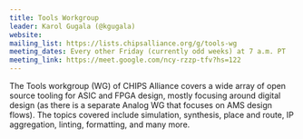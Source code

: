 ```yaml
---
title: Tools Workgroup
leader: Karol Gugala (@kgugala)
website:
mailing_list: https://lists.chipsalliance.org/g/tools-wg
meeting_dates: Every other Friday (currently odd weeks) at 7 a.m. PT
meeting_link: https://meet.google.com/ncy-rzzp-tfv?hs=122
---
```


The Tools workgroup (WG) of CHIPS Alliance covers a wide array of open source tooling for ASIC and FPGA design, mostly focusing around digital design (as there is a separate Analog WG that focuses on AMS design flows). The topics covered include simulation, synthesis, place and route, IP aggregation, linting, formatting, and many more.
